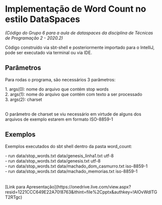 # Implementação de Word Count no estilo DataSpaces
*(Código do Grupo 6 para a aula de dataspaces da disciplina de Técnicas de Programação 2 - 2020.2)*
<p>Código construído via sbt-shell e posteriormente importado para o IntelliJ, pode ser executado via terminal ou via IDE.</p>

## Parâmetros
<p>Para rodas o programa, são necessários 3 parâmetros:</p>
1. args(0): nome do arquivo que contém stop words<br />
2. args(1): nome do arquivo que contém com texto a ser processado<br />
3. args(2): charset<br />
<br />
<p>O parâmetro de charset se viu necessário em virtude de alguns dos arquivos de exemplo estarem em formato ISO-8859-1</p>

## Exemplos
<p>Exemplos executados do sbt shell dentro da pasta word_count:</p>
- run data/stop_words.txt data/genesis_linha1.txt utf-8<br />
- run data/stop_words.txt data/genesis.txt utf-8<br />
- run data/stop_words.txt data/machado_dom_casmurro.txt iso-8859-1<br />
- run data/stop_words.txt data/machado_memorias.txt iso-8859-1<br />
<br />
<br />
[Link para Apresentação](https://onedrive.live.com/view.aspx?resid=1221CCC649E22A70!8763&ithint=file%2Cpptx&authkey=!AIOvWdITGT2RTgc)
